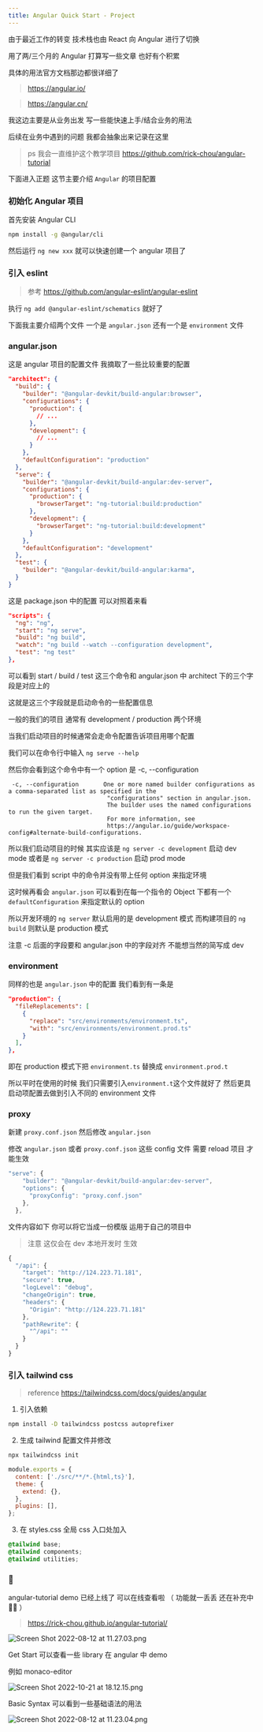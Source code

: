 ```yaml
---
title: Angular Quick Start - Project
---
```


由于最近工作的转变 技术栈也由 React 向 Angular 进行了切换

用了两/三个月的 Angular 打算写一些文章 也好有个积累

具体的用法官方文档那边都很详细了

> https://angular.io/

> https://angular.cn/

我这边主要是从业务出发 写一些能快速上手/结合业务的用法

后续在业务中遇到的问题 我都会抽象出来记录在这里

> ps 我会一直维护这个教学项目 https://github.com/rick-chou/angular-tutorial

下面进入正题 这节主要介绍 `Angular` 的项目配置

### 初始化 Angular 项目

首先安装 Angular CLI

```sh
npm install -g @angular/cli
```

然后运行 `ng new xxx` 就可以快速创建一个 angular 项目了

### 引入 eslint

> 参考 https://github.com/angular-eslint/angular-eslint

执行 `ng add @angular-eslint/schematics` 就好了

下面我主要介绍两个文件 一个是 `angular.json` 还有一个是 `environment` 文件

### angular.json

这是 angular 项目的配置文件 我摘取了一些比较重要的配置

```json
"architect": {
  "build": {
    "builder": "@angular-devkit/build-angular:browser",
    "configurations": {
      "production": {
        // ...
      },
      "development": {
        // ...
      }
    },
    "defaultConfiguration": "production"
  },
  "serve": {
    "builder": "@angular-devkit/build-angular:dev-server",
    "configurations": {
      "production": {
        "browserTarget": "ng-tutorial:build:production"
      },
      "development": {
        "browserTarget": "ng-tutorial:build:development"
      }
    },
    "defaultConfiguration": "development"
  },
  "test": {
    "builder": "@angular-devkit/build-angular:karma",
  }
}
```

这是 package.json 中的配置 可以对照着来看

```json
"scripts": {
  "ng": "ng",
  "start": "ng serve",
  "build": "ng build",
  "watch": "ng build --watch --configuration development",
  "test": "ng test"
},
```

可以看到 start / build / test 这三个命令和 angular.json 中 architect 下的三个字段是对应上的

这就是这三个字段就是启动命令的一些配置信息

一般的我们的项目 通常有 development / production 两个环境

当我们启动项目的时候通常会走命令配置告诉项目用哪个配置

我们可以在命令行中输入 `ng serve --help`

然后你会看到这个命令中有一个 option 是 -c, --configuration

```text
 -c, --configuration       One or more named builder configurations as a comma-separated list as specified in the
                            "configurations" section in angular.json.
                            The builder uses the named configurations to run the given target.
                            For more information, see
                            https://angular.io/guide/workspace-config#alternate-build-configurations.
```

所以我们启动项目的时候 其实应该是 `ng server -c development` 启动 dev mode 或者是 `ng server -c production` 启动 prod mode

但是我们看到 script 中的命令并没有带上任何 option 来指定环境

这时候再看会 `angular.json` 可以看到在每一个指令的 Object 下都有一个 `defaultConfiguration` 来指定默认的 option

所以开发环境的 `ng server` 默认启用的是 development 模式 而构建项目的 `ng build` 则默认是 production 模式

注意 -c 后面的字段要和 angular.json 中的字段对齐 不能想当然的简写成 dev

### environment

同样的也是 `angular.json` 中的配置 我们看到有一条是

```json
"production": {
  "fileReplacements": [
    {
      "replace": "src/environments/environment.ts",
      "with": "src/environments/environment.prod.ts"
    }
  ],
},
```

即在 production 模式下把 `environment.ts` 替换成 `environment.prod.t`

所以平时在使用的时候 我们只需要引入`environment.t`这个文件就好了 然后更具启动项配置去做到引入不同的 environment 文件

### proxy

新建 `proxy.conf.json` 然后修改 `angular.json`

修改 `angular.json` 或者 `proxy.conf.json` 这些 config 文件 需要 reload 项目 才能生效

```ts
"serve": {
    "builder": "@angular-devkit/build-angular:dev-server",
    "options": {
      "proxyConfig": "proxy.conf.json"
    },
  },
```

文件内容如下 你可以将它当成一份模版 运用于自己的项目中

> 注意 这仅会在 dev 本地开发时 生效

```ts
{
  "/api": {
    "target": "http://124.223.71.181",
    "secure": true,
    "logLevel": "debug",
    "changeOrigin": true,
    "headers": {
      "Origin": "http://124.223.71.181"
    },
    "pathRewrite": {
      "^/api": ""
    }
  }
}
```

### 引入 tailwind css

> reference https://tailwindcss.com/docs/guides/angular

1. 引入依赖

```sh
npm install -D tailwindcss postcss autoprefixer
```

2. 生成 tailwind 配置文件并修改

```sh
npx tailwindcss init
```

```js
module.exports = {
  content: ['./src/**/*.{html,ts}'],
  theme: {
    extend: {},
  },
  plugins: [],
};
```

3. 在 styles.css 全局 css 入口处加入

```css
@tailwind base;
@tailwind components;
@tailwind utilities;
```

### 🎉

angular-tutorial demo 已经上线了 可以在线查看啦 （ 功能就一丢丢 还在补充中 👨‍💻 ）

> https://rick-chou.github.io/angular-tutorial/

![Screen Shot 2022-08-12 at 11.27.03.png](https://p6-juejin.byteimg.com/tos-cn-i-k3u1fbpfcp/adcb15fc3b344ae4a5d976d3c8402341~tplv-k3u1fbpfcp-watermark.image?)

Get Start 可以查看一些 library 在 angular 中 demo

例如 monaco-editor

![Screen Shot 2022-10-21 at 18.12.15.png](https://p3-juejin.byteimg.com/tos-cn-i-k3u1fbpfcp/05a8d92fc4494c38ac4a921082b5fbf6~tplv-k3u1fbpfcp-watermark.image?)

Basic Syntax 可以看到一些基础语法的用法

![Screen Shot 2022-08-12 at 11.23.04.png](https://p9-juejin.byteimg.com/tos-cn-i-k3u1fbpfcp/a120c32f14a846239d618fcf32dfeead~tplv-k3u1fbpfcp-watermark.image?)
